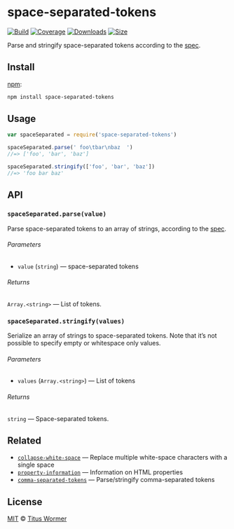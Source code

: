 # space-separated-tokens

[![Build][build-badge]][build]
[![Coverage][coverage-badge]][coverage]
[![Downloads][downloads-badge]][downloads]
[![Size][size-badge]][size]

Parse and stringify space-separated tokens according to the [spec][].

## Install

[npm][]:

```sh
npm install space-separated-tokens
```

## Usage

```js
var spaceSeparated = require('space-separated-tokens')

spaceSeparated.parse(' foo\tbar\nbaz  ')
//=> ['foo', 'bar', 'baz']

spaceSeparated.stringify(['foo', 'bar', 'baz'])
//=> 'foo bar baz'
```

## API

### `spaceSeparated.parse(value)`

Parse space-separated tokens to an array of strings, according to the [spec][].

###### Parameters

*   `value` (`string`) — space-separated tokens

###### Returns

`Array.<string>` — List of tokens.

### `spaceSeparated.stringify(values)`

Serialize an array of strings to space-separated tokens.
Note that it’s not possible to specify empty or whitespace only values.

###### Parameters

*   `values` (`Array.<string>`) — List of tokens

###### Returns

`string` — Space-separated tokens.

## Related

*   [`collapse-white-space`](https://github.com/wooorm/collapse-white-space)
    — Replace multiple white-space characters with a single space
*   [`property-information`](https://github.com/wooorm/property-information)
    — Information on HTML properties
*   [`comma-separated-tokens`](https://github.com/wooorm/comma-separated-tokens)
    — Parse/stringify comma-separated tokens

## License

[MIT][license] © [Titus Wormer][author]

<!-- Definition -->

[build-badge]: https://img.shields.io/travis/wooorm/space-separated-tokens.svg

[build]: https://travis-ci.org/wooorm/space-separated-tokens

[coverage-badge]: https://img.shields.io/codecov/c/github/wooorm/space-separated-tokens.svg

[coverage]: https://codecov.io/github/wooorm/space-separated-tokens

[downloads-badge]: https://img.shields.io/npm/dm/space-separated-tokens.svg

[downloads]: https://www.npmjs.com/package/space-separated-tokens

[size-badge]: https://img.shields.io/bundlephobia/minzip/space-separated-tokens.svg

[size]: https://bundlephobia.com/result?p=space-separated-tokens

[npm]: https://docs.npmjs.com/cli/install

[license]: license

[author]: https://wooorm.com

[spec]: https://html.spec.whatwg.org/#space-separated-tokens
